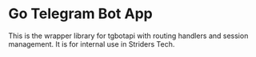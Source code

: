 # Go Telegram Bot App

This is the wrapper library for tgbotapi with routing handlers and session management. It is for internal use in Striders Tech.